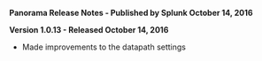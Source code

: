 **Panorama Release Notes - Published by Splunk October 14, 2016**


**Version 1.0.13 - Released October 14, 2016**

* Made improvements to the datapath settings
